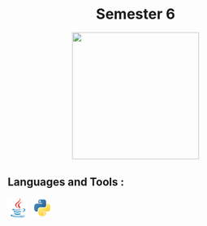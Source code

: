 <div align="center">
  <h1> Semester 6</h1>
</div>

<div id="header" align="center">
  <img src="https://media.giphy.com/media/lkKD88tfMkCwf6kPji/giphy.gif" width="250" height="250"/>
</div>
 
## Languages and Tools :
<div>
  <img src="https://github.com/devicons/devicon/blob/master/icons/java/java-original.svg" title="Java" alt="Java" width="40" height="40"/>&nbsp;
  <img src="https://github.com/devicons/devicon/blob/master/icons/python/python-original.svg" title="Pyton" alt="Python" width="40" height="40"/>&nbsp;
</div>
